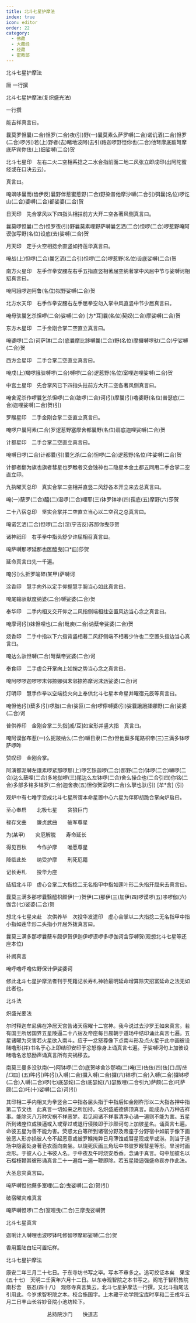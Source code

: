 ```yaml
---
title: 北斗七星护摩法
index: true
icon: editor
order: 22
category:
  - 佛藏
  - 大藏经
  - 经藏
  - 密教部
---
```


  北斗七星护摩法  

唐 一行撰  

北斗七星护摩法(复炽盛光法)  

一行撰  

能吉祥真言曰。  

曩莫罗怛曩(二合)怛罗(二合)夜(引)野(一)曩莫素么萨罗嚩(二合)诺讥洒(二合)怛罗(二合)啰(引)若(上)野者(去)睹地波阿(去引)路迦啰野怛你也(二合)他弩摩底跛弩摩底萨宾你佉(上)细娑嚩(二合)贺  

北斗七星印　左右二火二空相系捻之二水合指前面二地二风张立即成印(出阿陀蜜经或在口决云云)。  

真言曰。  

唵飒哆曩而(齿伊反)曩野伴惹蜜惹野(二合)野染普他摩沙嚩(二合引)弭曩(名位)啰讫山(二合)婆嚩(二合)都娑婆(二合)贺  

日天印　先合掌风以下四指头相拄前方大开二空各著风侧真言曰。  

曩莫啰怛曩(二合)怛罗夜(引)野曩莫素哩野萨嚩曩乞洒(二合)怛啰(二合)啰惹野唵阿谟伽写野(名位)设底(去)娑嚩(二合)贺  

月天印　定手火空相捻余直竖如持莲华真言曰。  

唵战(上)怛啰(二合)曩乞洒(二合引)怛啰(二合)啰惹野(名位)设底娑嚩(二合)贺  

南方火星印　左手作拳安腰左右手五指直竖相著屈空纳著掌中风屈中节与娑嚩诃相招真言曰。  

唵阿誐啰迦阿鲁(名位)拟野娑嚩(二合)贺  

北方水天印　右手作拳安腰右左手屈拳空勿入掌中风直竖中节少屈真言曰。  

唵母驮曩乞杀怛啰(二合)娑嚩(二合) [方*耳]曩(名位)契奴(二合)摩娑嚩(二合)贺  

东方木星印　二手金刚合掌二空直立真言曰。  

唵婆啰(二合)诃萨钵(二合)底曩摩比跢嚩曩(二合)野(名位)摩攞嚩啰驮(二合)宁娑嚩(二合)贺  

西方金星印　二手合掌二空直立真言曰。  

唵戍(上)羯啰誐驮嚩啰(二合)嚩啰(二合)逻惹野(名位)室哩迦哩娑嚩(二合)贺  

中宫土星印　先合掌风已下四指头拄前方大开二空各著风侧真言曰。  

唵舍泥杀作啰曩乞杀怛啰(二合)跛啰(二合)诃(引)摩曩(引)噜婆野(名位)普瑟底(二合)迦哩娑嚩(二合)贺(引)  

罗睺星印　二手金刚合掌二空直立真言曰。  

唵啰户曩阿素(二合)罗逻惹野塞摩舍都曩野(名位)扇底迦哩娑嚩(二合)贺  

计都星印　二手合掌二空直立真言曰。  

唵嚩日啰(二合)计都曩(引)曩乞杀(二合)怛啰(二合)逻惹野(名位)吽娑嚩(二合)贺  

计都者翻为旗也旗者彗星也罗睺者交会蚀神也二隐星木金土都五同用二手合掌二空直立印。  

九执曜天总印　真实合掌二空相并直竖二风舒各本开立来去总真言曰。  

唵(一)蘖罗(二合)醯(二)湿啰(二合)哩耶(三)钵罗钵哆(四)孺底(五)摩野(六)莎贺  

二十八宿总印　坚实合掌并二空直立当心以二空召之总真言曰。  

唵诺乞洒(二合)怛啰(二合)涅(宁吉反)苏那你曳莎贺  

诸神祇印　右手拳中指头舒少许屈相召真言曰。  

唵萨嚩那啰延那也医醯曳[口*皿]莎贺  

延命真言曰先一千遍。  

唵(引)么折罗喻碎(某甲)萨嚩诃  

涂香印　慧手向外以定手仰握慧手腕当心如此真言曰。  

唵尾输驮献度纳婆(二合)嚩娑婆(二合)贺  

奉华印　二手内相叉交开仰之二风指侧端相拄空置风边当心念之真言曰。  

唵摩诃(引)妹怛哩也(二合)毗庾(二合)讷蘖帝娑婆(二合)贺  

烧香印　二手中指以下六指背竖相著二风舒侧端不相著少许也二空置头指边当心真言曰。  

唵达么驮怛嚩(二合)弩蘖帝娑婆(二合)诃  

奉食印　二手虚合开掌向上如掬之势当心念之真言曰。  

唵阿啰啰迦啰啰末邻捺娜弭末邻捺祢摩诃沫沥娑婆(二合)诃  

灯明印　慧手作拳以空端捻火向上奉供北斗七星本命星并曜宿元辰等真言曰。  

唵怛他(引)蘖多(引)啰脂(二合)娑叵(二合)啰儜嚩婆(引)娑曩誐誐揉娜野(二合)娑婆(二合)诃  

普供养印　金刚合掌二头指[戚/豆]如宝形并竖大指　真言曰。  

唵阿谟伽布惹(一)么抳跛纳么(二合)嚩日隶(二合)怛他蘖多尾路枳帝(三)三满多钵啰萨啰吽  

赞叹印　金刚合掌。  

阿演都泥嚩左誐素啰紧那啰那(上)啰乞铄迦啰(二合)那野(二合)钵啰(二合)嚩啰(二合)达么蘖哩(二合)多地伽啰(三)尾达么左钵啰(二合)舍么操企也(二合引四)你铭(二合)多部多铭多钵罗(二合)迦舍夜(五)怛你贺室啰(二合)么拏也驮(引) [牟*含] (引)  

观炉中有七噜字变成北斗七星所谓本命星置中心六星为伴即胡跪合掌向炉启曰。  

至心奉启　　北极七星　　贪狼巨门  

禄存文曲　　廉贞武曲　　破军尊星  

为(某甲)　　灾厄解脱　　寿命延长  

得见百秋　　今作护摩　　唯愿尊星  

降临此处　　纳受护摩　　刑死厄籍  

记长寿札　　投华为座  

结招北斗印　虚心合掌二大指捻二无名指甲中指如莲叶形二头指开屈来去真言曰。  

曩莫三满多那啰曩翳醯枳颇伊(一)贺伊(二)那伊(三)加伊(四)啰谟啰(五)哆啰伽(六)伽含(七)娑婆(二合)贺  

想北斗七星来赴　次供养毕　次投华发遣印　虚心合掌以二大指捻二无名指甲中指小指如莲华形二头指小开屈外拨真言曰。  

曩莫三满多那啰曩蘖车颇伊贺伊迦伊啰谟啰多啰伽诃含莎嚩贺(观想北斗七星等还座本位)  

补阙真言  

唵呼噜呼噜佐野保计伊娑婆诃  

修此北斗七星护摩法者刊于死籍记长寿札神验最明延命增算除灾招富延命之法无如此者也。  

北斗法  

炽盛光要法  

尔时释迦牟尼佛在净居天宫告诸天宿曜十二宫神。我今说过去沙罗王如来真言。若有国王所居国界五星陵逼二十八宿及帝座每日晨朝于道场中结印诵此真言七遍。五星诸曜为灾害若火星欲入南斗。应于一忿怒尊像下点南斗形及点火星于此中画彼设睹噜形(并)书名于心上即结印安印于忿怒像身上诵真言七遍。于娑嚩诃句上加彼设睹噜名忿怒励声诵真言所有灾祸移去。  

南莫三曼多没驮南(一)阿钵啰(二合)底贺哆舍沙那喃(二)唵(三)佉佉(四)佉[口*皿]佉[口*皿] (五)吽(引)吽(引)入嚩(二合)攞入嚩(二合)攞(六)钵啰(二合)入嚩(二合)攞钵啰(二合)入嚩(二合)啰(七)底瑟姹(二合)底瑟姹(八)瑟致哩(二合引九)萨颇(二合)吒萨颇(二合)吒(十)娑嚩(二合)诃(引)  

其印相二手内相叉为拳竖合二中指各屈头指于中指后如金刚杵形以二大指各押中指第二节文也　此真言一切如来之所加持。名炽盛威德佛顶真言。能成办八万种吉祥事。能除灭八万种灾祸不祥恶梦。若见闻诸不祥事清净心诵一遍则不能为害。五星所到诸座位成陵逼或入或穿过或退行侵陵即于沙颇诃句上加彼星名。诵真言七遍。命彼五星为善不能为害。荧惑太白等所到诸宿分野及帝座于分野宿中如前于像下画彼恶人形亦损彼人令不起恶意或被罗睺掩弊日月薄蚀或彗星现或旱或涝。则当于道场中隐密处身著皂衣面向南坐。以烧死灰画三角坛中书彼罗睺彗星等形。旱涝时画龙形。于彼人心上书彼人名。于中夜及午时烧安悉香。念诵于真言。句中加彼名以石榴枝鞭其彼形诵真言二十一遍每一遍一鞭即除。若五星陵逼强盛命衰亦作此法。  

大圣息灾真言曰。  

唵萨嚩怛他蘖多室哩(二合)曳娑嚩(二合)贺(引)  

破宿曜灾难真言  

唵萨嚩怛啰(二合)室哩曳(二合)三摩曳娑嚩贺  

北斗七星真言  

迦唎计入嚩哩也波啰钵吒修智啰摩耶娑嚩(二合)贺  

香用薰陆白坛可置坛样。  

北斗七星护摩法  

康安二年三月二十七日。于东寺坊书写之毕。写本不审多之。追可挍证本矣　果宝(五十七)　天明二壬寅年六月十二日。以东寺观智院之本书写之。阁笔于智积教院南杉舍　慈忍(四十八)　观修寺真言集云。北斗七星护摩法一行撰。又北斗指尾法引用此。今岁求智积院之本。校合施国字。上木藏于劝学院宝库时享和二壬戌年五月二日丰山长谷妙音院小池坊轮下。  

　　　　　　　　总持院沙门　　快道志  
